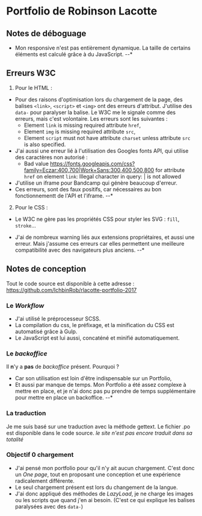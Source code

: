 # Portfolio de Robinson Lacotte

## Notes de déboguage
* Mon responsive n'est pas entièrement dynamique. La taille de certains éléments est calculé grâce à du JavaScript.
--*
## Erreurs W3C
1. Pour le HTML :
  * Pour des raisons d'optimisation lors du chargement de la page, des balises `<link>`, `<script>` et `<img>` ont des erreurs d'attribut. J'utilise des `data-` pour paralyser la balise. Le W3C me le signale comme des erreurs, mais c'est volontaire.
  Les erreurs sont les suivantes :
    *  Element `link` is missing required attribute `href`,
    *  Element `img` is missing required attribute `src`,
    *  Element `script` must not have attribute `charset` unless attribute `src` is also specified.
  * J'ai aussi une erreur lié à l'utilisation des Googles fonts API, qui utilise des caractères non autorisé :
    * Bad value https://fonts.googleapis.com/css?family=Eczar:400,700|Work+Sans:300,400,500,800 for attribute `href` on element `link`: Illegal character in query: | is not allowed
  * J'utilise un iframe pour Bandcamp qui génère beaucoup d'erreur.
  * Ces erreurs, sont des faux positifs, car nécessaires au bon fonctionnementt de l'API et l'iframe.
  --*

2. Pour le CSS :
  * Le W3C ne gère pas les propriétés CSS pour styler les SVG : `fill`, `stroke`...

  * J'ai de nombreux warning liés aux extensions propriétaires, et aussi une erreur. Mais j'assume ces erreurs car elles permettent une meilleure compatibilité avec des navigateurs plus anciens.
--*

## Notes de conception

Tout le code source est disponible à cette adresse : https://github.com/IchbinRob/rlacotte-portfolio-2017

### Le *Workflow*
* J'ai utilisé le préprocesseur SCSS.
* La compilation du css, le préfixage, et la minification du CSS est automatisé grâce à Gulp.
* Le JavaScript est lui aussi, concaténé et minifié automatiquement.

### Le *backoffice*
Il **n**'y a **pas** de *backoffice* présent. Pourquoi ?
  * Car son utilisation est loin d'être indispensable sur un Portfolio,
  * Et aussi par manque de temps. Mon Portfolio a été assez complexe à mettre en place, et je n'ai donc pas pu prendre de temps supplémentaire pour mettre en place un backoffice.
  --*

### La traduction
Je me suis basé sur une traduction avec la méthode gettext. Le fichier .po est disponible dans le code source.
*le site n'est pas encore traduit dans sa totalité*

### Objectif 0 chargement
* J'ai pensé mon portfolio pour qu'il n'y ait aucun chargement. C'est donc un *One page*, tout en proposant une conception et une expérience radicalement différente.
* Le seul chargement présent est lors du changement de la langue.
* J'ai donc appliqué des méthodes de *LazyLoad*, je ne charge les images ou les scripts que quand j'en ai besoin. (C'est ce qui explique les balises paralysées avec des `data-`)
